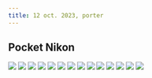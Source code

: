 ```yaml
---
title: 12 oct. 2023, porter
---
```


## Pocket Nikon

![](DSCN5470.jpg)
![](DSCN5471.jpg)
![](DSCN5472.jpg)
![](DSCN5473.jpg)
![](DSCN5474.jpg)
![](DSCN5475.jpg)
![](DSCN5476.jpg)
![](DSCN5477.jpg)
![](DSCN5478.jpg)
![](DSCN5479.jpg)
![](DSCN5480.jpg)
![](DSCN5481.jpg)
![](DSCN5493.jpg)
![](DSCN5495.jpg)